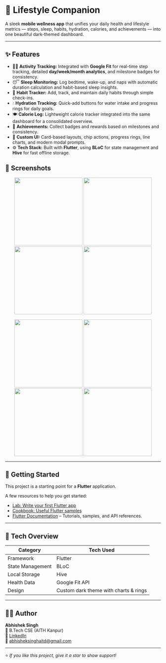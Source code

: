 # 🌙 Lifestyle Companion

A sleek **mobile wellness app** that unifies your daily health and lifestyle metrics — steps, sleep, habits, hydration, calories, and achievements — into one beautiful dark-themed dashboard.

---

## ✨ Features

- 🏃‍♂️ **Activity Tracking:** Integrated with **Google Fit** for real-time step tracking, detailed **day/week/month analytics**, and milestone badges for consistency.
- 😴 **Sleep Monitoring:** Log bedtime, wake-up, and naps with automatic duration calculation and habit-based sleep insights.
- 🔁 **Habit Tracker:** Add, track, and maintain daily habits through simple check-ins.
- 💧 **Hydration Tracking:** Quick-add buttons for water intake and progress rings for daily goals.
- 🍽️ **Calorie Log:** Lightweight calorie tracker integrated into the same dashboard for a consolidated overview.
- 🧩 **Achievements:** Collect badges and rewards based on milestones and consistency.
- 🎨 **Custom UI:** Card-based layouts, chip actions, progress rings, line charts, and modern modal prompts.
- ⚙️ **Tech Stack:** Built with **Flutter**, using **BLoC** for state management and **Hive** for fast offline storage.




## 📱 Screenshots

<p align="center">
    <img src="https://github.com/user-attachments/assets/3fc551dd-718c-4223-b38a-fcf5e9b3a7d2" width="220"/>
  <img src="=https://github.com/user-attachments/assets/d69252bb-5569-4b2f-911a-0ed684297813" width="220"/>
  <img src="https://github.com/user-attachments/assets/d2dc4088-b88b-41b3-a0c5-2834c346de3d" width="220"/>
  <img src="https://github.com/user-attachments/assets/32a1350d-2afc-4c1f-b097-945974f294fe" width="220"/>
</p>

<p align="center">
  <img src="https://github.com/user-attachments/assets/dc9e6875-f3c1-4b8a-9650-f07456e0970e" width="220"/>
  <img src="https://github.com/user-attachments/assets/63b11ca1-23c8-4273-b6cc-b15899cacbd6" width="220"/>
  <img src="https://github.com/user-attachments/assets/4284055a-9212-41c0-9260-234e82d8dacf" width="220"/>
  <img src="https://github.com/user-attachments/assets/7487404c-6907-450f-aefe-e1fff603d845" width="220"/>

</p>

---

## 🚀 Getting Started

This project is a starting point for a **Flutter** application.

A few resources to help you get started:

- [Lab: Write your first Flutter app](https://docs.flutter.dev/get-started/codelab)
- [Cookbook: Useful Flutter samples](https://docs.flutter.dev/cookbook)
- [Flutter Documentation](https://docs.flutter.dev/) – Tutorials, samples, and API references.

---

## 🧠 Tech Overview

| Category | Tech Used |
|-----------|------------|
| Framework | Flutter |
| State Management | BLoC |
| Local Storage | Hive |
| Health Data | Google Fit API |
| Design | Custom dark theme with charts & rings |

---

## 👨‍💻 Author

**Abhishek Singh**  
📍 B.Tech CSE (AITH Kanpur)  
🔗 [LinkedIn](https://www.linkedin.com/in/abhishek-singh-933467331)  
📧 abhisheksinghaitd@gmail.com  

---

⭐ *If you like this project, give it a star to show support!*

